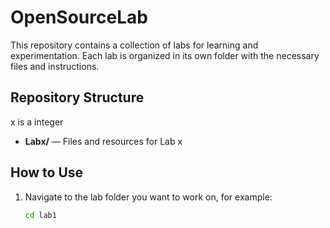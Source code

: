 # OpenSourceLab

This repository contains a collection of labs for learning and experimentation. Each lab is organized in its own folder with the necessary files and instructions.

## Repository Structure

x is a integer
- **Labx/** — Files and resources for Lab x
## How to Use

1. Navigate to the lab folder you want to work on, for example:
   ```bash
   cd lab1
